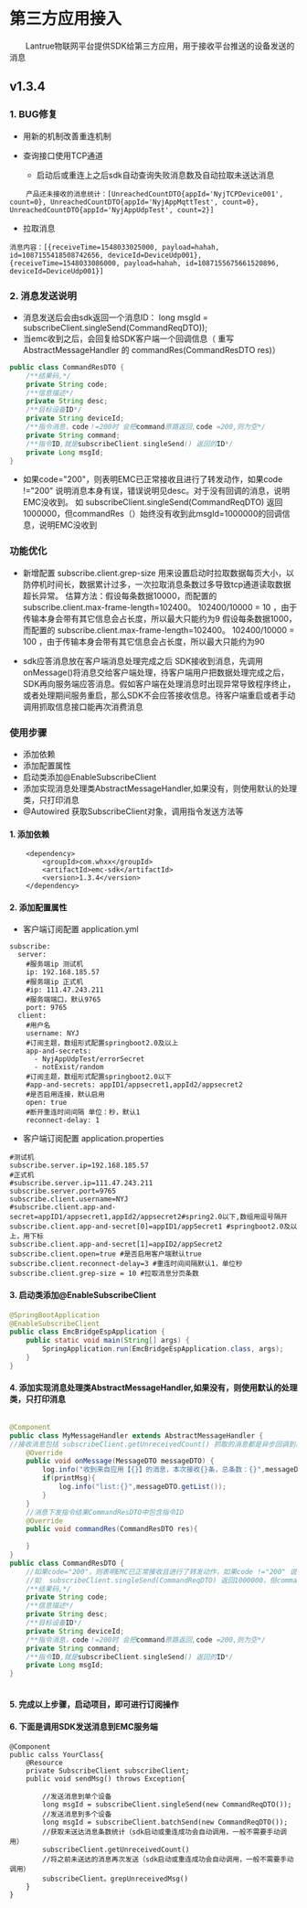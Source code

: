 # 第三方应用接入
&emsp;&emsp;Lantrue物联网平台提供SDK给第三方应用，用于接收平台推送的设备发送的消息

##  v1.3.4 

### 1. BUG修复

+ 用新的机制改善重连机制

+ 查询接口使用TCP通道
    + 启动后或重连上之后sdk自动查询失败消息数及自动拉取未送达消息
```
    产品还未接收的消息统计：[UnreachedCountDTO{appId='NyjTCPDevice001', count=0}, UnreachedCountDTO{appId='NyjAppMqttTest', count=0}, UnreachedCountDTO{appId='NyjAppUdpTest', count=2}]
```
   + 拉取消息
```
消息内容：[{receiveTime=1548033025000, payload=hahah, id=1087155418508742656, deviceId=DeviceUdp001}, {receiveTime=1548033086000, payload=hahah, id=1087155675661520896, deviceId=DeviceUdp001}]
```   
   
### 2. 消息发送说明

+ 消息发送后会由sdk返回一个消息ID： long msgId = subscribeClient.singleSend(CommandReqDTO));   
+ 当emc收到之后，会回复给SDK客户端一个回调信息（ 重写 AbstractMessageHandler 的 commandRes(CommandResDTO res)）
```java
public class CommandResDTO {
    /**结果码,*/
    private String code;
    /**信息描述*/
    private String desc;
    /**目标设备ID*/
    private String deviceId;
    /**指令消息，code！=200时 会把command原路返回,code =200,则为空*/
    private String command;
    /**指令ID,就是subscribeClient.singleSend() 返回的ID*/
    private Long msgId;
}
```
+ 如果code="200"，则表明EMC已正常接收且进行了转发动作，如果code !="200" 说明消息本身有误，错误说明见desc。对于没有回调的消息，说明EMC没收到。
如  subscribeClient.singleSend(CommandReqDTO) 返回1000000，但commandRes（）始终没有收到此msgId=1000000的回调信息，说明EMC没收到

### 功能优化

+ 新增配置  subscribe.client.grep-size
    用来设置启动时拉取数据每页大小，以防停机时间长，数据累计过多，一次拉取消息条数过多导致tcp通道读取数据超长异常。
    估算方法：假设每条数据10000，而配置的 subscribe.client.max-frame-length=102400。 102400/10000 = 10 ，由于传输本身会带有其它信息会占长度，所以最大只能约为9
    假设每条数据1000，而配置的 subscribe.client.max-frame-length=102400。 102400/10000 = 100 ，由于传输本身会带有其它信息会占长度，所以最大只能约为90

+ sdk应答消息放在客户端消息处理完成之后
    SDK接收到消息，先调用onMessage()将消息交给客户端处理，待客户端用户把数据处理完成之后，SDK再向服务端应答消息。假如客户端在处理消息时出现异常导致程序终止，
    或者处理期间服务重启，那么SDK不会应答接收信息。待客户端重启或者手动调用抓取信息接口能再次消费消息


### 使用步骤

+ 添加依赖 
+ 添加配置属性
+ 启动类添加@EnableSubscribeClient
+ 添加实现消息处理类AbstractMessageHandler,如果没有，则使用默认的处理类，只打印消息
+ @Autowired 获取SubscribeClient对象，调用指令发送方法等

#### 1. 添加依赖 
```
    <dependency>
        <groupId>com.whxx</groupId>
        <artifactId>emc-sdk</artifactId>
        <version>1.3.4</version>
    </dependency>
```

#### 2. 添加配置属性
+ 客户端订阅配置 application.yml
```
subscribe:
  server:
    #服务端ip 测试机
    ip: 192.168.185.57
	#服务端ip 正式机
    #ip: 111.47.243.211
    #服务端端口，默认9765
    port: 9765
  client:
    #用户名
    username: NYJ
    #订阅主题，数组形式配置springboot2.0及以上
    app-and-secrets:
      - NyjAppUdpTest/errorSecret
      - notExist/random
	#订阅主题，数组形式配置springboot2.0以下
	#app-and-secrets: appID1/appsecret1,appId2/appsecret2
    #是否启用连接，默认启用
    open: true
    #断开重连时间间隔 单位：秒，默认1
    reconnect-delay: 1 
```
+ 客户端订阅配置 application.properties
```
#测试机
subscribe.server.ip=192.168.185.57
#正式机
#subscribe.server.ip=111.47.243.211
subscribe.server.port=9765
subscribe.client.username=NYJ
#subscribe.client.app-and-secret=appID1/appsecret1,appId2/appsecret2#spring2.0以下,数组用逗号隔开
subscribe.client.app-and-secret[0]=appID1/appSecret1 #springboot2.0及以上，用下标
subscribe.client.app-and-secret[1]=appID2/appSecret2
subscribe.client.open=true #是否启用客户端默认true
subscribe.client.reconnect-delay=3 #重连时间间隔默认1，单位秒
subscribe.client.grep-size = 10 #拉取消息分页条数
```
#### 3. 启动类添加@EnableSubscribeClient
```java
@SpringBootApplication
@EnableSubscribeClient
public class EmcBridgeEspApplication {
    public static void main(String[] args) {
        SpringApplication.run(EmcBridgeEspApplication.class, args);
    }
}
```
#### 4. 添加实现消息处理类AbstractMessageHandler,如果没有，则使用默认的处理类，只打印消息

```java

@Component
public class MyMessageHandler extends AbstractMessageHandler {
//接收消息包括 subscribeClient.getUnreceivedCount() 抓取的消息都是异步回调到次方法
    @Override
    public void onMessage(MessageDTO messageDTO) {
        log.info("收到来自应用【{}】的消息，本次接收{}条，总条数：{}",messageDTO.getProductId(),messageDTO.getTotal(),count);
        if(printMsg){
            log.info("list:{}",messageDTO.getList());
        }
    }
	//消息下发指令结果CommandResDTO中包含指令ID
	@Override
	public void commandRes(CommandResDTO res){
			
	}
}
public class CommandResDTO {
	//如果code="200"，则表明EMC已正常接收且进行了转发动作，如果code !="200" 说明消息本身有误，错误说明见desc。对于没有回调的消息，说明EMC没收到。
	//如  subscribeClient.singleSend(CommandReqDTO) 返回1000000，但commandRes（）始终没有收到此msgId=1000000的回调信息，说明EMC没收到
    /**结果码,*/
    private String code;
    /**信息描述*/
    private String desc;
    /**目标设备ID*/
    private String deviceId;
    /**指令消息，code！=200时 会把command原路返回,code =200,则为空*/
    private String command;
    /**指令ID,就是subscribeClient.singleSend() 返回的ID*/
    private Long msgId;
}
 
```


#### 5. 完成以上步骤，启动项目，即可进行订阅操作

#### 6. 下面是调用SDK发送消息到EMC服务端
```
@Component
public calss YourClass{
    @Resource
    private SubscribeClient subscribeClient;
    public void sendMsg() throws Exception{
	
		//发送消息到单个设备
        long msgId = subscribeClient.singleSend(new CommandReqDTO());
		//发送消息到多个设备
        long msgId = subscribeClient.batchSend(new CommandReqDTO());
		//获取未送达消息条数统计（sdk启动或重连成功会自动调用，一般不需要手动调用）
		subscribeClient.getUnreceivedCount()
		//将之前未送达的消息再次发送（sdk启动或重连成功会自动调用，一般不需要手动调用）
		subscribeClient。grepUnreceivedMsg()
    }
}
```